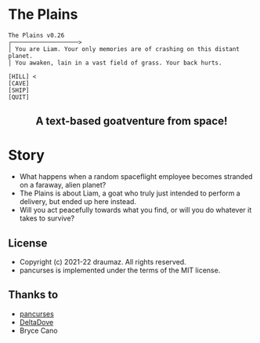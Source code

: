 # The Plains
```
The Plains v0.26
┌───────────────────>
│ You are Liam. Your only memories are of crashing on this distant planet.
│ You awaken, lain in a vast field of grass. Your back hurts.

[HILL] <
[CAVE]
[SHIP]
[QUIT]
```
## <p align="center">A text-based goatventure from space!</p>

# Story

- What happens when a random spaceflight employee becomes stranded on a faraway, alien planet? 
- The Plains is about Liam, a goat who truly just intended to perform a delivery, but ended up here instead. 
- Will you act peacefully towards what you find, or will you do whatever it takes to survive?

## License
- Copyright (c) 2021-22 draumaz. All rights reserved.
- pancurses is implemented under the terms of the MIT license.

## Thanks to

- <a href="https://crates.io/crates/pancurses">pancurses</a>
- <a href="https://deltadove.lol">DeltaDove</a>
- Bryce Cano